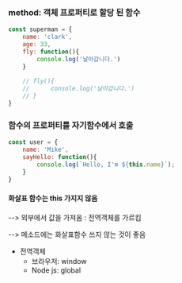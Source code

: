 ### method: 객체 프로퍼티로 할당 된 **함수**

``` javascript
const superman = {
    name: 'clark',
    age: 33, 
    fly: function(){
        console.log('날아갑니다.')
    }
    
    // fly(){
	// 		console.log('날아갑니다.')
    // }
}
```



### 함수의 프로퍼티를 자기함수에서 호출

``` javascript
const user = {
    name: 'Mike',
    sayHello: function(){
        console.log(`Hello, I'm ${this.name}`);
    }
}
```





#### 화살표 함수는 this 가지지 않음

--> 외부에서 값을 가져옴 : 전역객체를 가르킴

--> 메소드에는 화살표함수 쓰지 않는 것이 좋음

* 전역객체
  * 브라우저: window
  * Node js: global


